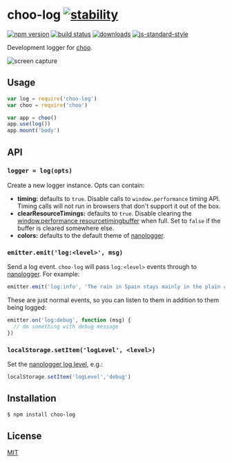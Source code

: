 # choo-log [![stability][0]][1]
[![npm version][2]][3] [![build status][4]][5]
[![downloads][8]][9] [![js-standard-style][10]][11]

Development logger for [choo][12].

![screen capture](./screenshot.png)

## Usage
```js
var log = require('choo-log')
var choo = require('choo')

var app = choo()
app.use(log())
app.mount('body')
```

## API
### `logger = log(opts)`
Create a new logger instance. Opts can contain:
- __timing:__ defaults to `true`. Disable calls to `window.performance` timing
  API. Timing calls will not run in browsers that don't support it out of the
  box.
- __clearResourceTimings:__ defaults to `true`. Disable clearing the
  [window.performance resourcetimingbuffer][buf] when full. Set to `false` if
  the buffer is cleared somewhere else.
- __colors:__ defaults to the default theme of [nanologger][15].

### `emitter.emit('log:<level>', msg)`
Send a log event. `choo-log` will pass `log:<level>` events through to [nanologger](https://github.com/choojs/nanologger). For example:

```js
emitter.emit('log:info', 'The rain in Spain stays mainly in the plain 🌧')
```

These are just normal events, so you can listen to them in addition to them being logged:

```js
emitter.on('log:debug', function (msg) {
  // do something with debug message
})
```

### `localStorage.setItem('logLevel', <level>)`

Set the [nanologger log level](https://github.com/choojs/nanologger#level--logloglevel), e.g.:

```js
localStorage.setItem('logLevel','debug')
```

## Installation
```sh
$ npm install choo-log
```

## License
[MIT](https://tldrlegal.com/license/mit-license)

[0]: https://img.shields.io/badge/stability-experimental-orange.svg?style=flat-square
[1]: https://nodejs.org/api/documentation.html#documentation_stability_index
[2]: https://img.shields.io/npm/v/choo-log.svg?style=flat-square
[3]: https://npmjs.org/package/choo-log
[4]: https://img.shields.io/travis/choojs/choo-log/master.svg?style=flat-square
[5]: https://travis-ci.org/choojs/choo-log
[6]: https://img.shields.io/codecov/c/github/choojs/choo-log/master.svg?style=flat-square
[7]: https://codecov.io/github/choojs/choo-log
[8]: http://img.shields.io/npm/dm/choo-log.svg?style=flat-square
[9]: https://npmjs.org/package/choo-log
[10]: https://img.shields.io/badge/code%20style-standard-brightgreen.svg?style=flat-square
[11]: https://github.com/feross/standard
[12]: https://github.com/choojs/choo
[13]: https://img.shields.io/badge/built%20for%20choo-v4-ffc3e4.svg?style=flat-square
[14]: https://github.com/choojs/choo
[15]: https://github.com/choojs/nanologger/blob/master/index.js#L17
[buf]: https://developer.mozilla.org/en-US/docs/Web/API/Performance/onresourcetimingbufferfull
